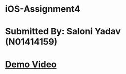 # iOS-Assignment4
# Submitted By: Saloni Yadav (N01414159)
# [Demo Video](https://youtu.be/tAwRteVAakE)
